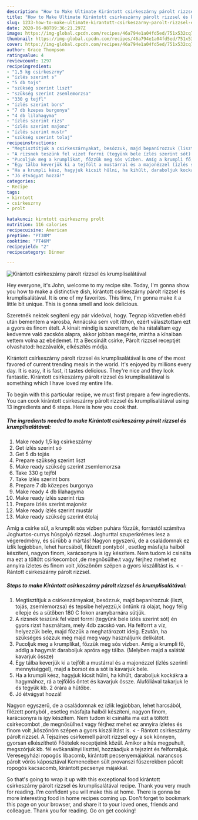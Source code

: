 ```yaml
---
description: "How to Make Ultimate Kirántott csirkeszárny párolt rizzsel és krumplisalátával"
title: "How to Make Ultimate Kirántott csirkeszárny párolt rizzsel és krumplisalátával"
slug: 1233-how-to-make-ultimate-kirantott-csirkeszarny-parolt-rizzsel-es-krumplisalataval
date: 2020-06-08T09:36:21.297Z
image: https://img-global.cpcdn.com/recipes/46a794e1a04fd5ed/751x532cq70/kirantott-csirkeszarny-parolt-rizzsel-es-krumplisalataval-recept-foto.jpg
thumbnail: https://img-global.cpcdn.com/recipes/46a794e1a04fd5ed/751x532cq70/kirantott-csirkeszarny-parolt-rizzsel-es-krumplisalataval-recept-foto.jpg
cover: https://img-global.cpcdn.com/recipes/46a794e1a04fd5ed/751x532cq70/kirantott-csirkeszarny-parolt-rizzsel-es-krumplisalataval-recept-foto.jpg
author: Grace Thompson
ratingvalue: 4
reviewcount: 1297
recipeingredient:
- "1,5 kg csirkeszrny"
- "ízlés szerint s"
- "5 db tojs"
- "szükség szerint liszt"
- "szükség szerint zsemlemorzsa"
- "330 g tejfl"
- "ízlés szerint bors"
- "7 db kzepes burgonya"
- "4 db lilahagyma"
- "ízlés szerint rizs"
- "ízlés szerint majonz"
- "ízlés szerint mustr"
- "szükség szerint tolaj"
recipeinstructions:
- "Megtisztítjuk a csirkeszárnyakat, besózzuk, majd bepanírozzuk (liszt, tojás, zsemlemorzsa) és tepsibe helyezzü,k öntünk rá olajat, hogy félig ellepje és a sütőben 180 C fokon aranybarnára sütjük."
- "A rizsnek teszünk fel vizet forrni (tegyünk bele ízlés szerint sót) én gyors rizst használtam, mely 4db zacskó van. Ha felforrt a víz, helyezzük bele, majd főzzük a meghatározott ideig. Ezután, ha szükséges sózzuk még majd meg vagy használjunk delikátot."
- "Pucoljuk meg a krumplikat, főzzük meg sós vízben. Amíg a krumpli fő, addig a hagymát daraboljuk apróra egy tálba. (Melyben majd a salátát kavarjuk össze)"
- "Egy tálba keverjük ki a tejfölt a mustárral és a majonézzel (ízlés szerinti mennyiséggel), majd a borsot és a sót is kavarjuk bele."
- "Ha a krumpli kész, hagyjuk kicsit hűlni, ha kihűlt, daraboljuk kockákra a hagymához, rá a tejfölös öntet és kavarjuk össze. Alufóliával takarjuk le és tegyük kb. 2 órára a hűtőbe."
- "Jó étvágyat hozzá!"
categories:
- Recipe
tags:
- kirntott
- csirkeszrny
- prolt

katakunci: kirntott csirkeszrny prolt 
nutrition: 116 calories
recipecuisine: American
preptime: "PT30M"
cooktime: "PT46M"
recipeyield: "2"
recipecategory: Dinner

---
```



![Kirántott csirkeszárny párolt rizzsel és krumplisalátával](https://img-global.cpcdn.com/recipes/46a794e1a04fd5ed/751x532cq70/kirantott-csirkeszarny-parolt-rizzsel-es-krumplisalataval-recept-foto.jpg)

Hey everyone, it's John, welcome to my recipe site. Today, I'm gonna show you how to make a distinctive dish, kirántott csirkeszárny párolt rizzsel és krumplisalátával. It is one of my favorites. This time, I'm gonna make it a little bit unique. This is gonna smell and look delicious.

Szeretnék nektek segíteni egy pár videóval, hogy. Tegnap közvetlen ebéd után bementem a városba, Annácska sem volt itthon, ezért választottam ezt a gyors és finom ételt. A kínait mindig is szerettem, de ha rátaláltam egy kedvemre való zacskós alapra, akkor jobban megérte, mintha a kínaiban vettem volna az ebédemet. Itt a Becsinált csirke, Párolt rizzsel receptjét olvashatod: hozzávalók, elkészítés módja.

Kirántott csirkeszárny párolt rizzsel és krumplisalátával is one of the most favored of current trending meals in the world. It's enjoyed by millions every day. It is easy, it is fast, it tastes delicious. They're nice and they look fantastic. Kirántott csirkeszárny párolt rizzsel és krumplisalátával is something which I have loved my entire life.


To begin with this particular recipe, we must first prepare a few ingredients. You can cook kirántott csirkeszárny párolt rizzsel és krumplisalátával using 13 ingredients and 6 steps. Here is how you cook that.

<!--inarticleads1-->

##### The ingredients needed to make Kirántott csirkeszárny párolt rizzsel és krumplisalátával:

1. Make ready 1,5 kg csirkeszárny
1. Get ízlés szerint só
1. Get 5 db tojás
1. Prepare szükség szerint liszt
1. Make ready szükség szerint zsemlemorzsa
1. Take 330 g tejföl
1. Take ízlés szerint bors
1. Prepare 7 db közepes burgonya
1. Make ready 4 db lilahagyma
1. Make ready ízlés szerint rizs
1. Prepare ízlés szerint majonéz
1. Make ready ízlés szerint mustár
1. Make ready szükség szerint étolaj


Amíg a csirke sül, a krumplit sós vízben puhára főzzük, forrástól számítva Joghurtos-currys húsgolyó rizzsel. Joghurttal szuperkrémes lesz a végeredmény, és sűrűbb a mártás! Nagyon egyszerű, de a családomnak ez ízlik legjobban, lehet harcsából, filézett pontyból , esetleg másfajta halból készíteni, nagyon finom, karácsonyra is így készítem. Nem tudom ki csinálta ma ezt a töltött csirkecombot ,de megnősülhe.t vagy férjhez mehet ez annyira ízletes és finom volt ,köszönöm szépen a gyors kiszállítást is. &lt; - Rántott csirkeszárny párolt rizzsel. 

<!--inarticleads2-->

##### Steps to make Kirántott csirkeszárny párolt rizzsel és krumplisalátával:

1. Megtisztítjuk a csirkeszárnyakat, besózzuk, majd bepanírozzuk (liszt, tojás, zsemlemorzsa) és tepsibe helyezzü,k öntünk rá olajat, hogy félig ellepje és a sütőben 180 C fokon aranybarnára sütjük.
1. A rizsnek teszünk fel vizet forrni (tegyünk bele ízlés szerint sót) én gyors rizst használtam, mely 4db zacskó van. Ha felforrt a víz, helyezzük bele, majd főzzük a meghatározott ideig. Ezután, ha szükséges sózzuk még majd meg vagy használjunk delikátot.
1. Pucoljuk meg a krumplikat, főzzük meg sós vízben. Amíg a krumpli fő, addig a hagymát daraboljuk apróra egy tálba. (Melyben majd a salátát kavarjuk össze)
1. Egy tálba keverjük ki a tejfölt a mustárral és a majonézzel (ízlés szerinti mennyiséggel), majd a borsot és a sót is kavarjuk bele.
1. Ha a krumpli kész, hagyjuk kicsit hűlni, ha kihűlt, daraboljuk kockákra a hagymához, rá a tejfölös öntet és kavarjuk össze. Alufóliával takarjuk le és tegyük kb. 2 órára a hűtőbe.
1. Jó étvágyat hozzá!


Nagyon egyszerű, de a családomnak ez ízlik legjobban, lehet harcsából, filézett pontyból , esetleg másfajta halból készíteni, nagyon finom, karácsonyra is így készítem. Nem tudom ki csinálta ma ezt a töltött csirkecombot ,de megnősülhe.t vagy férjhez mehet ez annyira ízletes és finom volt ,köszönöm szépen a gyors kiszállítást is. &lt; - Rántott csirkeszárny párolt rizzsel. A Tejszínes csirkemell párolt rizzsel egy a sok könnyen, gyorsan elkészíthető Főételek receptjeink közül. Amikor a hús megpuhult, megszórjuk kb. fél evőkanálnyi liszttel, hozzáadjuk a tejszínt és felforraljuk. Veresegyházi ropogós libacomb, kirántott pecsenyemájakkal. narancsos párolt vörös káposztával Kemencében sült provanszi fűszerekben pácolt ropogós kacsacomb, kirántott pecsenye májakkal. 

So that's going to wrap it up with this exceptional food kirántott csirkeszárny párolt rizzsel és krumplisalátával recipe. Thank you very much for reading. I'm confident you will make this at home. There is gonna be more interesting food in home recipes coming up. Don't forget to bookmark this page on your browser, and share it to your loved ones, friends and colleague. Thank you for reading. Go on get cooking!
